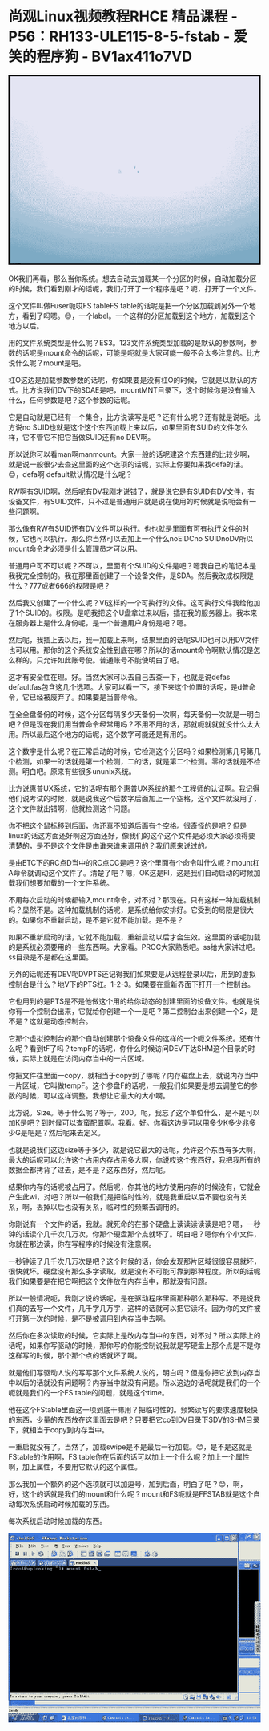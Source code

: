 # 尚观Linux视频教程RHCE 精品课程 - P56：RH133-ULE115-8-5-fstab - 爱笑的程序狗 - BV1ax411o7VD

![](img/fd10ce72b56db7d187dcd210bab4ff66_0.png)

OK我们再看，那么当你系统。想去自动去加载某一个分区的时候，自动加载分区的时候，我们看到刚才的话呢，我们打开了一个程序是吧？呃，打开了一个文件。

这个文件叫做Fuser呃哎FS tableFS table的话呢是把一个分区加载到另外一个地方，看到了吗嗯。😊，一个label。一个这样的分区加载到这个地方，加载到这个地方以后。

用的文件系统类型是什么呢？ES3。123文件系统类型加载的是默认的参数啊，参数的话呢是mount命令的话呢，可能是呃就是大家可能一般不会太多注意的。比方说什么呢？mount是吧。

杠O这边是加载参数参数的话呢，你如果要是没有杠O的时候，它就是以默认的方式。比方说我们DV下的SDAE是吧，mountMNT目录下，这个时候你是没有输入什么，任何参数是吧？这个参数的话呢。

它是自动就是已经有一个集合，比方说读写是吧？还有什么呢？还有就是说呃。比方说no SUID也就是这个这个东西加载上来以后，如果里面有SUID的文件怎么样，它不管它不把它当做SUID还有no DEV啊。

所以说你可以看man啊manmount。大家一般的话呢建这个东西建的比较少啊，就是说一般很少去查这里面的这个选项的话呢，实际上你要如果找defa的话。😊，defa啊 default默认情况是什么呢？

RW啊有SUID啊，然后呢有DV我刚才说错了，就是说它是有SUID有DV文件，有设备文件，有SUID文件，只不过是普通用户就是说在使用的时候就是说呃会有一些问题啊。

那么像有RW有SUID还有DV文件可以执行。也也就是里面有可有执行文件的时候，它也可以执行。那么你当然可以去加上一个什么noEIDCno SUIDnoDV所以mount命令才必须是什么管理员才可以用。

普通用户可不可以呢？不可以，里面有个SUID的文件是吧？嗯我自己的笔记本是我我完全控制的。我在那里面创建了一个设备文件，是SDA。然后我改成权限是什么？777或者666的权限是吧？

然后我又创建了一个什么呢？VI这样的一个可执行的文件。这可执行文件我给他加了1个SUID的。权限。是吧我把这个U盘拿过来以后，插在我的服务器上。我本来在服务器上是什么身份呢，是一个普通用户身份是吧？嗯。

然后呢，我插上去以后，我一加载上来啊，结果里面的话呢SUID也可以用DV文件也可以用。那你的这个系统安全性到底在哪？所以的话mount命令啊默认情况是怎么样的，只允许如此账号使。普通账号不能使明白了吧。

这才有安全性在理。好。当然大家可以去自己去查一下，也就是说defas defaultfas包含这几个选项。大家可以看一下，接下来这个位置的话呢，是d普命令，它已经被废弃了。如果要是当普命令。

在全全盘备份的时候，这个分区每隔多少天备份一次啊，每天备份一次就是一明白吧？但是现在我们用当普命令经常用吗？不用不用的话，那就呃就就就没什么太大用。所以最后这个地方的话呢，这个数字可能还是有用的。

这个数字是什么呢？在正常启动的时候，它检测这个分区吗？如果检测第几号第几个检测，如果一的话就是第一个检测，二的话，就是第二个检测。零的话就是不检测。明白吧。原来有些很多ununix系统。

比方说惠普UX系统，它的话呢有那个惠普UX系统的那个工程师的认证啊。我记得他们说考试的时候，就是说我这个后数字后面加上一个空格，这个文件就没用了，这个文件就出错啊，他就检测这个问题。

你不把这个鼠标移到后面，你还真不知道后面有个空格。很奇怪的是吧？但是linux的话这方面还好啊这方面还好，像我们的这个这个文件是必须大家必须得要清楚的，是不是这个文件是由谁来谁来调用的？我们原来说过的。

是由ETC下的RC点D当中的RC点CC是吧？这个里面有个命令叫什么呢？mount杠A命令就调动这个文件了。清楚了吧？嗯，OK这是FI，这是我们自动启动的时候加载我们想要加载的一个文件系统。

不用每次启动的时候都输入mount命令，对不对？那现在。只有这样一种加载机制吗？显然不是。这种加载机制的话呢，是系统给你安排好。它受到的局限是很大的。如果你不重新启动，是不是它就不能加载。是不是？

如果不重新启动的话，它就不能加载，重新启动以后才会生效。这里面的话呢加载的是系统必须要用的一些东西啊。大家看。PROC大家熟悉吧。ss给大家讲过吧。ss目录是不是都在这里面。

另外的话呢还有DEV呃DVPTS还记得我们如果要是从远程登录以后，用到的虚拟控制台是什么？地V下的PTS杠。1-2-3。如果要在重新界面下打开一个控制台。

它也用到的是PTS是不是他做这个用的给你动态的创建里面的设备文件。也就是说你有一个控制台出来，它就给你创建一个一是吧？第二控制台出来创建一个2，是不是？这就是动态控制台。

它那个虚拟控制台的那个自动创建那个设备文件的这样的一个呃文件系统。还有什么呢？看到tF了吗？tempF的话呢，你什么时候访问DEV下达SHM这个目录的时候，实际上就是在访问内存当中的一片区域。

你把文件往里面一copy，就相当于copy到了哪呢？内存磁盘上去，就说内存当中一片区域，它叫做tempF。这个参盘F的话呢，一般我们如果要是想去调整它的参数的时候，可以这样调整。我想让它最大的大小啊。

比方说。Size。等于什么呢？等于。200。呃，我忘了这个单位什么，是不是可以加K是吧？到时候可以查蛮配置啊。我看。好。你看这边是可以用多少K多少兆多少G是吧是？然后呢来去定义。

也就是说我们这边size等于多少，就是说它最大的话呢，允许这个东西有多大啊，最大的话呢可以允许这个占用内存占用多大啊，你说哎这个东西好，我把我所有的数据全都拷背了过去，是不是？这东西好，然后呢。

结果你内存的话呢被占用了。然后呢，你其他的地方使用内存的时候没有，它就会产生此wi，对吧？所以一般我们是把临时性的，就是我重启以后不要也没有关系，啊，丢掉以后也没有关系，临时性的频繁去调用的。

你刚说有一个文件的话，我就。就死命的在那个硬盘上读读读读读是吧？嗯，一秒钟的话读个几千次几万次，你那个硬盘那个点就坏了。明白吧？嗯你有个小文件，你就在那边读，你在写程序的时候没有注意啊。

一秒钟读了几千次几万次是吧？这个时候的话，你会发现那片区域很很容易就坏，很快就坏。硬盘没有那么多字读取，就是没有不可能可靠到那种程度。所以的话呢我们如果要是在把它啊把这个文件放在内存当中，那就没有问题。

所以一般情况呃，我刚才说的话呢，是在驱动程序里面那种那么那种写。不是说我们真的去写一个文件，几千字几万字，这样的话就可以把它读坏。因为你的文件被打开第一次的时候，是不是被调用到内存当中去啊。

然后你在多次读取的时候，它实际上是改内存当中的东西，对不对？所以实际上的话呢，如果你写驱动的时候，那你写的你能控制说我就是写硬盘上那个点是不是你这样写的时候，那个那个点的话就坏了啊。

就是他们写驱动人说的写写那个文件系统人说的，明白吗？但是你把它放到内存当中以后的话就没有问题啊？内存当中就没有问题。所以这边的话呢就是我们的一个呃就是我们的一个FS table的问题，就是这个time。

他在这个FStable里面这一项到底干嘛用？把临时性的。频繁读写的要求速度极快的东西，少量的东西放在这里面去是吧？只要把它co到DV目录下SDV的SHM目录下，就相当于copy到内存当中。

一重启就没有了。当然了，加载swipe是不是最后一行加载。😊，是不是这就是FStable的作用啊，FS table你在后面的话可以加上一个什么呢？加上一个属性啊，加上属性，不要用它默认的这个属性。

那么我加一个额外的这个选项就可以加逗号，加到后面，明白了吧？😊，啊，好，这个的话就是我们的mount和什么呢？mount和FS呃就是FFSTAB就是这个自动每次系统启动时候加载的东西。

每次系统启动时候加载的东西。

![](img/fd10ce72b56db7d187dcd210bab4ff66_2.png)